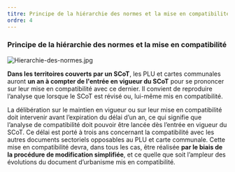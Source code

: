 ```yaml
---
titre: Principe de la hiérarchie des normes et la mise en compatibilité
ordre: 4
---
```


### Principe de la hiérarchie des normes et la mise en compatibilité
![Hierarchie-des-normes.jpg](..%5C..%5C..%5Cstatic%5Cimages%5CHierarchie-des-normes.jpg)

**Dans les territoires couverts par un SCoT**, les PLU et cartes communales auront **un an à compter de l'entrée en vigueur du SCoT** pour se prononcer sur leur mise en compatibilité avec ce dernier. Il convient de reproduire l’analyse que lorsque le SCoT est révisé ou, lui-même mis en compatibilité. 

La délibération sur le maintien en vigueur ou sur leur mise en compatibilité doit intervenir avant l’expiration du délai d’un an, ce qui signifie que l’analyse de compatibilité doit pouvoir être lancée dès l’entrée en vigueur du SCoT. Ce délai est porté à trois ans concernant la compatibilité avec les autres documents sectoriels opposables au PLU et carte communale.
Cette mise en compatibilité devra, dans tous les cas, être réalisée **par le biais de la procédure de modification simplifiée**, et ce quelle que soit l’ampleur des évolutions du document d’urbanisme mis en compatibilité.
